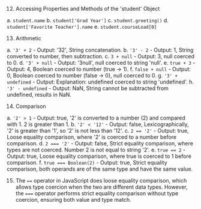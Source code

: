 12. Accessing Properties and Methods of the 'student' Object

a. `student.name`
b. `student['Grad Year']`
c. `student.greeting()`
d. `student['Favorite Teacher'].name`
e. `student.courseLoad[0]`

13. Arithmetic

a. `'3' + 2` - Output: '32', String concatenation.
b. `'3' - 2` - Output: 1, String converted to number, then subtraction.
c. `3 + null` - Output: 3,  null coerced to 0.
d. `'3' + null` - Output: '3null', null coerced to string 'null'.
e. `true + 3` - Output: 4, Boolean coerced to number (true -> 1).
f. `false + null` - Output: 0, Boolean coerced to number (false -> 0), null coerced to 0.
g. `'3' + undefined` - Output: Explanation: undefined coerced to string 'undefined'.
h. `'3' - undefined` - Output: NaN, String cannot be subtracted from undefined, results in NaN.

14. Comparison

a. `'2' > 1` - Output: true, '2' is converted to a number (2) and compared with 1. 2 is greater than 1.
b. `'2' < '12'` - Output: false, Lexicographically, '2' is greater than '1', so '2' is not less than '12'.
c. `2 == '2'` - Output: true, Loose equality comparison, where '2' is coerced to a number before comparison.
d. `2 === '2'` - Output: false, Strict equality comparison, where types are not coerced. Number 2 is not equal to string '2'.
e. `true == 2` - Output: true, Loose equality comparison, where true is coerced to 1 before comparison.
f. `true === Boolean(2)` - Output: true, Strict equality comparison, both operands are of the same type and have the same value.

15. The `==` operator in JavaScript does loose equality comparison, which allows type coercion when the two are different data types. However, the `===` operator performs strict equality comparison without type coercion, ensuring both value and type match.

